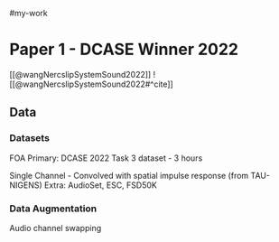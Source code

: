 #my-work 

# Paper 1 - DCASE Winner 2022

[[@wangNercslipSystemSound2022]]
![[@wangNercslipSystemSound2022#^cite]]

## Data

### Datasets

FOA
Primary: DCASE 2022 Task 3 dataset - 3 hours

Single Channel - Convolved with spatial impulse response (from TAU-NIGENS)
Extra: AudioSet, ESC, FSD50K

### Data Augmentation

Audio channel swapping
